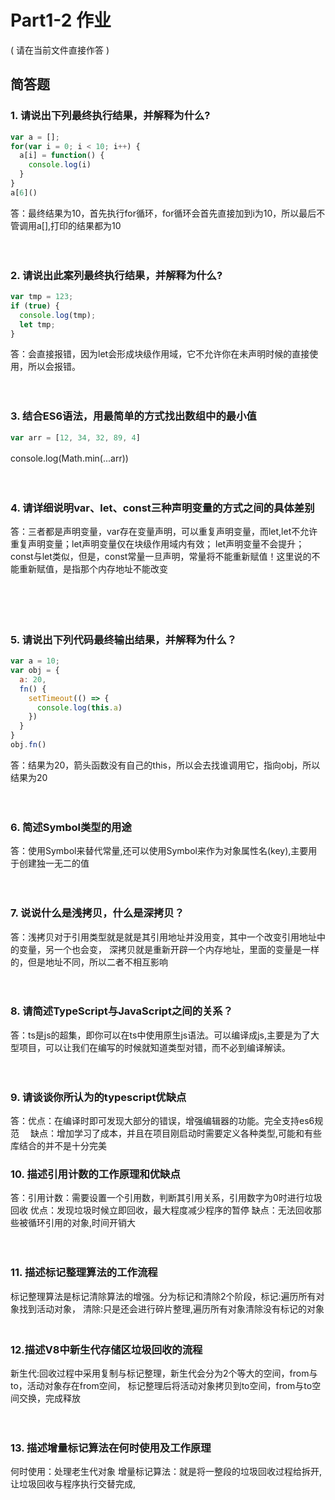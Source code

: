 # Part1-2 作业

( 请在当前文件直接作答 )

## 简答题

### 1. 请说出下列最终执行结果，并解释为什么?

```javascript
var a = [];
for(var i = 0; i < 10; i++) {
  a[i] = function() {
    console.log(i)
  }
}
a[6]()
```
答：最终结果为10，首先执行for循环，for循环会首先直接加到i为10，所以最后不管调用a[],打印的结果都为10
　

　

### 2. 请说出此案列最终执行结果，并解释为什么?

```javascript
var tmp = 123;
if (true) {
  console.log(tmp);
  let tmp;
}
```
答：会直接报错，因为let会形成块级作用域，它不允许你在未声明时候的直接使用，所以会报错。
　

　

### 3. 结合ES6语法，用最简单的方式找出数组中的最小值

```javascript
var arr = [12, 34, 32, 89, 4]
```
console.log(Math.min(...arr))
　

　

### 4. 请详细说明var、let、const三种声明变量的方式之间的具体差别
答：三者都是声明变量，var存在变量声明，可以重复声明变量，而let,let不允许重复声明变量；let声明变量仅在块级作用域内有效；
let声明变量不会提升；const与let类似，但是，const常量一旦声明，常量将不能重新赋值！这里说的不能重新赋值，是指那个内存地址不能改变

　

　

### 5. 请说出下列代码最终输出结果，并解释为什么？

```javascript
var a = 10;
var obj = {
  a: 20,
  fn() {
    setTimeout(() => {
      console.log(this.a)
    })
  }
}
obj.fn()
```
答：结果为20，箭头函数没有自己的this，所以会去找谁调用它，指向obj，所以结果为20
　

　

### 6. 简述Symbol类型的用途
答：使用Symbol来替代常量,还可以使用Symbol来作为对象属性名(key),主要用于创建独一无二的值

　

### 7. 说说什么是浅拷贝，什么是深拷贝？
答：浅拷贝对于引用类型就是就是其引用地址并没用变，其中一个改变引用地址中的变量，另一个也会变，
深拷贝就是重新开辟一个内存地址，里面的变量是一样的，但是地址不同，所以二者不相互影响
　

　

### 8. 请简述TypeScript与JavaScript之间的关系？
答：ts是js的超集，即你可以在ts中使用原生js语法。可以编译成js,主要是为了大型项目，可以让我们在编写的时候就知道类型对错，而不必到编译解读。
　

　

### 9. 请谈谈你所认为的typescript优缺点
答：优点：在编译时即可发现大部分的错误，增强编辑器的功能。完全支持es6规范
　缺点：增加学习了成本，并且在项目刚启动时需要定义各种类型,可能和有些库结合的并不是十分完美
　

### 10. 描述引用计数的工作原理和优缺点
答：引用计数：需要设置一个引用数，判断其引用关系，引用数字为0时进行垃圾回收
优点：发现垃圾时候立即回收，最大程度减少程序的暂停
缺点：无法回收那些被循环引用的对象,时间开销大
　

　

### 11. 描述标记整理算法的工作流程
标记整理算法是标记清除算法的增强。分为标记和清除2个阶段，标记:遍历所有对象找到活动对象，
清除:只是还会进行碎片整理,遍历所有对象清除没有标记的对象
　

### 12.描述V8中新生代存储区垃圾回收的流程
新生代:回收过程中采用复制与标记整理，新生代会分为2个等大的空间，from与to，活动对象存在from空间，
标记整理后将活动对象拷贝到to空间，from与to空间交换，完成释放
　

　

### 13. 描述增量标记算法在何时使用及工作原理
何时使用：处理老生代对象
增量标记算法：就是将一整段的垃圾回收过程给拆开,让垃圾回收与程序执行交替完成,

　

　